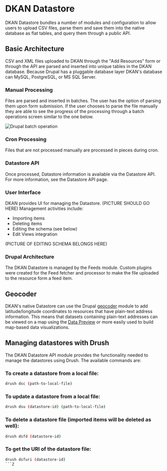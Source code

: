 # DKAN Datastore

DKAN Datastore bundles a number of modules and configuration to allow users to upload CSV files, parse them and save them into the native database as flat tables, and query them through a public API.

## Basic Architecture

CSV and XML files uploaded to DKAN through the "Add Resources" form or through the API are parsed and inserted into unique tables in the DKAN database. Because Drupal has a pluggable database layer DKAN's database can MySQL, PostgreSQL, or MS SQL Server.

### Manual Processing

Files are parsed and inserted in batches. The user has the option of parsing them upon form submission. If the user chooses to parse the file manually they are able to see the progress of the processing through a batch operations screen similar to the one below.

![Drupal batch operation](https://drupal.org/files/images/computed_field_tools_drupal7_batch.png)

### Cron Processing

Files that are not processed manually are processed in pieces during cron.

### Datastore API

Once processed, Datastore information is available via the Datastore API. For more information, see the Datastore API page.

### User Interface

DKAN provides UI for managing the Datastore. (PICTURE SHOULD GO HERE) Management activities include:

*   Importing items
*   Deleting items
*   Editing the schema (see below)
*   Edit Views integration

(PICTURE OF EDITING SCHEMA BELONGS HERE)

### Drupal Architecture

The DKAN Datastore is managed by the Feeds module. Custom plugins were created for the Feed fetcher and processor to make the file uploaded to the resource form a feed item.

## Geocoder

DKAN's native Datastore can use the Drupal [geocoder](https://www.drupal.org/project/geocoder) module to add latitude/longitude coordinates to resources that have plain-text address information. This means that datasets containing plain-text addresses can be viewed on a map using the [Data Preview](dkan-documentation/dkan-features/data-preview-features) or more easily used to build map-based data visualizations.

## Managing datastores with Drush

The DKAN Datastore API module provides the functionality needed to manage the
datastores using Drush. The available commands are:

### To create a datastore from a local file:

```bash
drush dsc (path-to-local-file)
```

### To update a datastore from a local file:

```bash
drush dsu (datastore-id) (path-to-local-file)
```

### To delete a datastore file (imported items will be deleted as well):

```bash
drush dsfd (datastore-id)
```

### To get the URI of the datastore file:

```bash
drush dsfuri (datastore-id)
```Z
